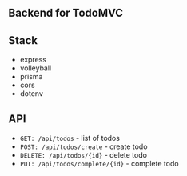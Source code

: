 ## Backend for TodoMVC

## Stack

- express
- volleyball
- prisma
- cors
- dotenv

## API

- `GET: /api/todos` - list of todos
- `POST: /api/todos/create` - create todo
- `DELETE: /api/todos/{id}` - delete todo
- `PUT: /api/todos/complete/{id}` - complete todo
